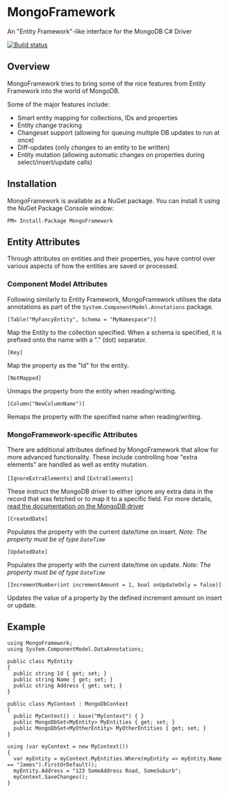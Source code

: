 # MongoFramework
An "Entity Framework"-like interface for the MongoDB C# Driver

[![Build status](https://ci.appveyor.com/api/projects/status/ylg69oh66nkyd0mg?svg=true)](https://ci.appveyor.com/project/Turnerj/mongoframework)

## Overview
MongoFramework tries to bring some of the nice features from Entity Framework into the world of MongoDB.

Some of the major features include:
- Smart entity mapping for collections, IDs and properties
- Entity change tracking
- Changeset support (allowing for queuing multiple DB updates to run at once)
- Diff-updates (only _changes_ to an entity to be written)
- Entity mutation (allowing automatic changes on properties during select/insert/update calls)

## Installation
MongoFramework is available as a NuGet package. You can install it using the NuGet Package Console window:
```
PM> Install-Package MongoFramework
```

## Entity Attributes
Through attributes on entities and their properties, you have control over various aspects of how the entities are saved or processed.

### Component Model Attributes
Following similarly to Entity Framework, MongoFramework utilises the data annotations as part of the `System.ComponentModel.Annotations` package.

`[Table("MyFancyEntity", Schema = "MyNamespace")]`

Map the Entity to the collection specified. When a schema is specified, it is prefixed onto the name with a "." (dot) separator.

`[Key]`

Map the property as the "Id" for the entity.

`[NotMapped]`

Unmaps the property from the entity when reading/writing.

`[Column("NewColumnName")]`

Remaps the property with the specified name when reading/writing.

### MongoFramework-specific Attributes
There are additional attributes defined by MongoFramework that allow for more advanced functionality. These include controlling how "extra elements" are handled as well as entity mutation.

`[IgnoreExtraElements]` and `[ExtraElements]`

These instruct the MongoDB driver to either ignore any extra data in the record that was fetched or to map it to a specific field. For more details, [read the documentation on the MongoDB driver](http://mongodb.github.io/mongo-csharp-driver/2.4/reference/bson/mapping/#ignoring-extra-elements)

`[CreatedDate]`

Populates the property with the current date/time on insert. _Note: The property must be of type `DateTime`_

`[UpdatedDate]`

Populates the property with the current date/time on update. _Note: The property must be of type `DateTime`_

`[IncrementNumber(int incrementAmount = 1, bool onUpdateOnly = false)]`

Updates the value of a property by the defined increment amount on insert or update.

## Example
```
using MongoFramework;
using System.ComponentModel.DataAnnotations;

public class MyEntity
{
  public string Id { get; set; }
  public string Name { get; set; }
  public string Address { get; set; }
}

public class MyContext : MongoDbContext
{
  public MyContext() : base("MyContext") { }
  public MongoDbSet<MyEntity> MyEntities { get; set; }
  public MongoDbSet<MyOtherEntity> MyOtherEntities { get; set; }
}

using (var myContext = new MyContext())
{
  var myEntity = myContext.MyEntities.Where(myEntity => myEntity.Name == "James").FirstOrDefault();
  myEntity.Address = "123 SomeAddress Road, SomeSuburb";
  myContext.SaveChanges();
}

```
